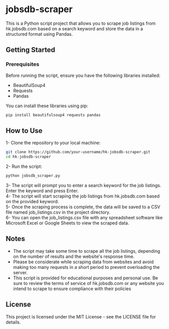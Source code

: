 # jobsdb-scraper
This is a Python script project that allows you to scrape job listings from hk.jobsdb.com based on a search keyword and store the data in a structured format using Pandas.

## Getting Started 

### Prerequisites 
Before running the script, ensure you have the following libraries installed:

* BeautifulSoup4
* Requests
* Pandas

You can install these libraries using pip:

```bash
pip install beautifulsoup4 requests pandas
```

## How to Use 
1- Clone the repository to your local machine:
```bash
git clone https://github.com/your-username/hk-jobsdb-scraper.git
cd hk-jobsdb-scraper
```
2- Run the script:
```bash
python jobsdb_scraper.py
```
3- The script will prompt you to enter a search keyword for the job listings. Enter the keyword and press Enter.  
4- The script will start scraping the job listings from hk.jobsdb.com based on the provided keyword.  
5- Once the scraping process is complete, the data will be saved to a CSV file named job_listings.csv in the project directory.  
6- You can open the job_listings.csv file with any spreadsheet software like Microsoft Excel or Google Sheets to view the scraped data.  

## Notes 
* The script may take some time to scrape all the job listings, depending on the number of results and the website's response time.
* Please be considerate while scraping data from websites and avoid making too many requests in a short period to prevent overloading the server.
* This script is provided for educational purposes and personal use. Be sure to review the terms of service of hk.jobsdb.com or any website you intend to scrape to ensure compliance with their policies

## License 
This project is licensed under the MIT License - see the LICENSE file for details.

